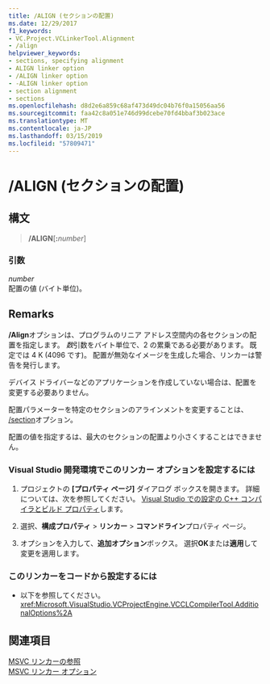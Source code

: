 ```yaml
---
title: /ALIGN (セクションの配置)
ms.date: 12/29/2017
f1_keywords:
- VC.Project.VCLinkerTool.Alignment
- /align
helpviewer_keywords:
- sections, specifying alignment
- ALIGN linker option
- /ALIGN linker option
- -ALIGN linker option
- section alignment
- sections
ms.openlocfilehash: d8d2e6a859c68af473d49dc04b76f0a15056aa56
ms.sourcegitcommit: faa42c8a051e746d99dcebe70fd4bbaf3b023ace
ms.translationtype: MT
ms.contentlocale: ja-JP
ms.lasthandoff: 03/15/2019
ms.locfileid: "57809471"
---
```

# <a name="align-section-alignment"></a>/ALIGN (セクションの配置)

## <a name="syntax"></a>構文

> **/ALIGN**[**:**_number_]

### <a name="arguments"></a>引数

*number*<br/>
配置の値 (バイト単位)。

## <a name="remarks"></a>Remarks

**/Align**オプションは、プログラムのリニア アドレス空間内の各セクションの配置を指定します。 *数*引数をバイト単位で、2 の累乗である必要があります。 既定では 4 K (4096 です)。 配置が無効なイメージを生成した場合、リンカーは警告を発行します。

デバイス ドライバーなどのアプリケーションを作成していない場合は、配置を変更する必要ありません。

配置パラメーターを特定のセクションのアラインメントを変更することは、 [/section](section-specify-section-attributes.md)オプション。

配置の値を指定するは、最大のセクションの配置より小さくすることはできません。

### <a name="to-set-this-linker-option-in-the-visual-studio-development-environment"></a>Visual Studio 開発環境でこのリンカー オプションを設定するには

1. プロジェクトの **[プロパティ ページ]** ダイアログ ボックスを開きます。 詳細については、次を参照してください。 [Visual Studio での設定の C++ コンパイラとビルド プロパティ](../working-with-project-properties.md)します。

1. 選択、**構成プロパティ** > **リンカー** > **コマンドライン**プロパティ ページ。

1. オプションを入力して、**追加オプション**ボックス。 選択**OK**または**適用**して変更を適用します。

### <a name="to-set-this-linker-option-programmatically"></a>このリンカーをコードから設定するには

- 以下を参照してください。<xref:Microsoft.VisualStudio.VCProjectEngine.VCCLCompilerTool.AdditionalOptions%2A>

## <a name="see-also"></a>関連項目

[MSVC リンカーの参照](linking.md)<br/>
[MSVC リンカー オプション](linker-options.md)
